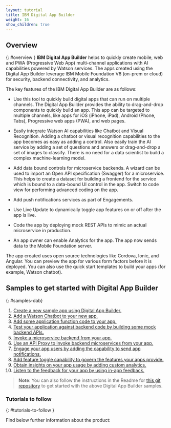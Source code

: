 ```yaml
---
layout: tutorial
title: IBM Digital App Builder
weight: 16
show_children: true
---
```

<!-- NLS_CHARSET=UTF-8 -->
## Overview
{: #overview }
**IBM Digital App Builder** helps to quickly create mobile, web and PWA (Progressive Web App) multi-channel applications with AI capabilities powered by Watson services. The apps created using the Digital App Builder leverage IBM Mobile Foundation V8 (on-prem or cloud) for security, backend connectivity, and analytics.

The key features of the IBM Digital App Builder are as follows:

* Use this tool to quickly build digital apps that can run on multiple channels. The Digital App Builder provides the ability to drag-and-drop components to quickly build an app. This app can be targeted to multiple channels, like apps for iOS (iPhone, iPad), Android (Phone, Tabs), Progressive web apps (PWA), and web pages.

* Easily integrate Watson AI capabilities like Chatbot and Visual Recognition. Adding a chatbot or visual recognition capabilities to the app becomes as easy as adding a control. Also easily train the AI service by adding a set of questions and answers or drag-and-drop a set of images to classify. There is no need for a data scientist to build a complex machine-learning model.

* Add data bound controls for microservice backends. A wizard can be used to import an Open API specification (Swagger) for a microservice. This helps to create a dataset for building a frontend for the service which is bound to a data-bound UI control in the app. Switch to code view for performing advanced coding on the app.

* Add push notifications services as part of Engagements.

* Use Live Update to dynamically toggle app features on or off after the app is live.

* Code the app by deploying mock REST APIs to mimic an actual microservice in production.

* An app owner can enable Analytics for the app. The app now sends data to the Mobile Foundation server.

The app created uses open source technologies like Cordova, Ionic, and Angular. You can preview the app for various form factors before it is deployed. You can also use the quick start templates to build your apps (for example, Watson chatbot).

## Samples to get started with Digital App Builder
{: #samples-dab}

1. [Create a new sample app using Digital App Builder.](https://github.com/MobileFirst-Platform-Developer-Center/IBMDigitalAppBuilderGettingStarted/tree/release80/1-getting-started)
2. [Add a Watson Chatbot to your new app.](https://github.com/MobileFirst-Platform-Developer-Center/IBMDigitalAppBuilderGettingStarted/tree/release80/2-watson-chatbot)
3. [Add some application function code to your app.](https://github.com/MobileFirst-Platform-Developer-Center/IBMDigitalAppBuilderGettingStarted/tree/release80/3-toggle-design-code)
4. [Test your application against backend code by building some mock backend APIs.](https://github.com/MobileFirst-Platform-Developer-Center/IBMDigitalAppBuilderGettingStarted/tree/release80/3-toggle-design-code)
5. [Invoke a microservice backend from your app.](https://github.com/MobileFirst-Platform-Developer-Center/IBMDigitalAppBuilderGettingStarted/tree/release80/5-microservice-invocation)
6. [Use an API Proxy to invoke backend microservices from your app.](https://github.com/MobileFirst-Platform-Developer-Center/IBMDigitalAppBuilderGettingStarted/tree/release80/6-api-proxy)
7. [Engage your app users by adding the capability to send app notifications.](https://github.com/MobileFirst-Platform-Developer-Center/IBMDigitalAppBuilderGettingStarted/tree/release80/7-push-notifications)
8. [Add feature toggle capability to govern the features your apps provide.](https://github.com/MobileFirst-Platform-Developer-Center/IBMDigitalAppBuilderGettingStarted/tree/release80/8-liveupdate)
9. [Obtain insights on your app usage by adding custom analytics.](https://github.com/MobileFirst-Platform-Developer-Center/IBMDigitalAppBuilderGettingStarted/tree/release80/9-custom-analytics)
10. [Listen to the feedback for your app by using in-app feedback.](https://github.com/MobileFirst-Platform-Developer-Center/IBMDigitalAppBuilderGettingStarted/tree/release80/10-inapp-feedback)

>**Note**: You can also follow the instructions in the Readme for [this git repository](https://github.com/MobileFirst-Platform-Developer-Center/IBMDigitalAppBuilderGettingStarted) to get started with the above Digital App Builder samples.

### Tutorials to follow
{: #tutorials-to-follow }

Find below further information about the product:
